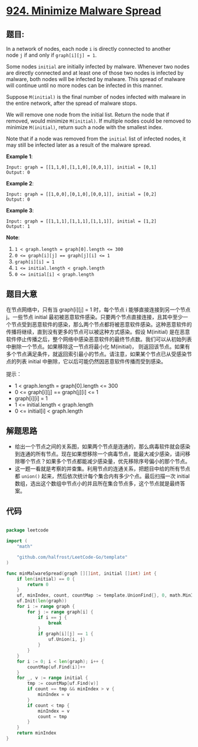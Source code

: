 # [924. Minimize Malware Spread](https://leetcode.com/problems/minimize-malware-spread/)


## 题目:

In a network of nodes, each node `i` is directly connected to another node `j` if and only if `graph[i][j] = 1`.

Some nodes `initial` are initially infected by malware. Whenever two nodes are directly connected and at least one of those two nodes is infected by malware, both nodes will be infected by malware. This spread of malware will continue until no more nodes can be infected in this manner.

Suppose `M(initial)` is the final number of nodes infected with malware in the entire network, after the spread of malware stops.

We will remove one node from the initial list. Return the node that if removed, would minimize `M(initial)`. If multiple nodes could be removed to minimize `M(initial)`, return such a node with the smallest index.

Note that if a node was removed from the `initial` list of infected nodes, it may still be infected later as a result of the malware spread.

**Example 1**:

    Input: graph = [[1,1,0],[1,1,0],[0,0,1]], initial = [0,1]
    Output: 0

**Example 2**:

    Input: graph = [[1,0,0],[0,1,0],[0,0,1]], initial = [0,2]
    Output: 0

**Example 3**:

    Input: graph = [[1,1,1],[1,1,1],[1,1,1]], initial = [1,2]
    Output: 1

**Note**:

1. `1 < graph.length = graph[0].length <= 300`
2. `0 <= graph[i][j] == graph[j][i] <= 1`
3. `graph[i][i] = 1`
4. `1 <= initial.length < graph.length`
5. `0 <= initial[i] < graph.length`


## 题目大意

在节点网络中，只有当 graph[i][j] = 1 时，每个节点 i 能够直接连接到另一个节点 j。一些节点 initial 最初被恶意软件感染。只要两个节点直接连接，且其中至少一个节点受到恶意软件的感染，那么两个节点都将被恶意软件感染。这种恶意软件的传播将继续，直到没有更多的节点可以被这种方式感染。假设 M(initial) 是在恶意软件停止传播之后，整个网络中感染恶意软件的最终节点数。我们可以从初始列表中删除一个节点。如果移除这一节点将最小化 M(initial)， 则返回该节点。如果有多个节点满足条件，就返回索引最小的节点。请注意，如果某个节点已从受感染节点的列表 initial 中删除，它以后可能仍然因恶意软件传播而受到感染。


提示：

- 1 < graph.length = graph[0].length <= 300
- 0 <= graph[i][j] == graph[j][i] <= 1
- graph[i][i] = 1
- 1 <= initial.length < graph.length
- 0 <= initial[i] < graph.length


## 解题思路


- 给出一个节点之间的关系图，如果两个节点是连通的，那么病毒软件就会感染到连通的所有节点。现在如果想移除一个病毒节点，能最大减少感染，请问移除哪个节点？如果多个节点都能减少感染量，优先移除序号偏小的那个节点。
- 这一题一看就是考察的并查集。利用节点的连通关系，把题目中给的所有节点都 `union()` 起来，然后依次统计每个集合内有多少个点。最后扫描一次 initial 数组，选出这个数组中节点小的并且所在集合节点多，这个节点就是最终答案。


## 代码

```go

package leetcode

import (
	"math"

	"github.com/halfrost/LeetCode-Go/template"
)

func minMalwareSpread(graph [][]int, initial []int) int {
	if len(initial) == 0 {
		return 0
	}
	uf, minIndex, count, countMap := template.UnionFind{}, 0, math.MinInt64, map[int]int{}
	uf.Init(len(graph))
	for i := range graph {
		for j := range graph[i] {
			if i == j {
				break
			}
			if graph[i][j] == 1 {
				uf.Union(i, j)
			}
		}
	}
	for i := 0; i < len(graph); i++ {
		countMap[uf.Find(i)]++
	}
	for _, v := range initial {
		tmp := countMap[uf.Find(v)]
		if count == tmp && minIndex > v {
			minIndex = v
		}
		if count < tmp {
			minIndex = v
			count = tmp
		}
	}
	return minIndex
}

```